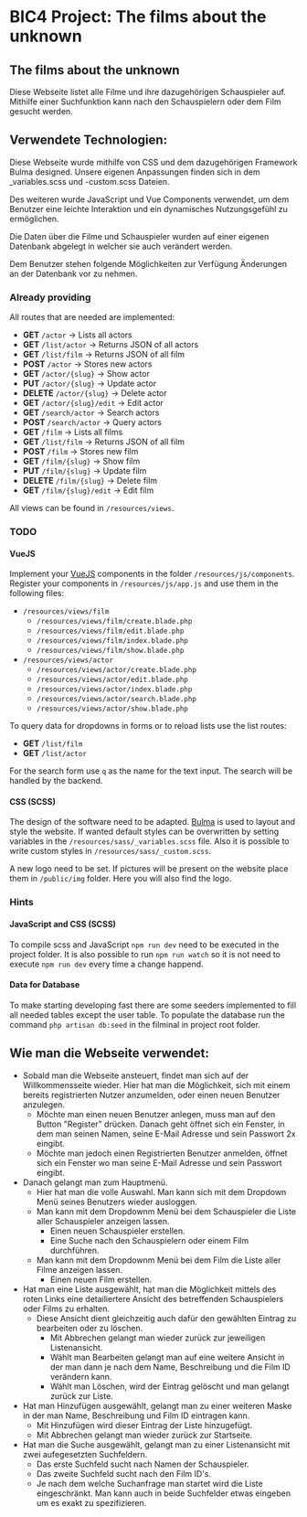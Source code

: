 # BIC4 Project: The films about the unknown

## The films about the unknown

Diese Webseite listet alle Filme und ihre dazugehörigen Schauspieler auf. 
Mithilfe einer Suchfunktion kann nach den Schauspielern oder dem Film gesucht werden.

## Verwendete Technologien:

Diese Webseite wurde mithilfe von CSS und dem dazugehörigen Framework Bulma designed.
Unsere eigenen Anpassungen finden sich in dem _variables.scss und -custom.scss Dateien.

Des weiteren wurde JavaScript und Vue Components verwendet, um dem Benutzer eine leichte Interaktion und ein dynamisches Nutzungsgefühl zu ermöglichen. 

Die Daten über die Filme und Schauspieler wurden auf einer eigenen Datenbank abgelegt in welcher sie auch verändert werden.

Dem Benutzer stehen folgende Möglichkeiten zur Verfügung Änderungen an der Datenbank vor zu nehmen.

### Already providing

All routes that are needed are implemented:
 * **GET** ```/actor``` &rarr; Lists all actors
 * **GET** ```/list/actor``` &rarr; Returns JSON of all actors
 * **GET** ```/list/film``` &rarr; Returns JSON of all film
 * **POST** ```/actor``` &rarr; Stores new actors
 * **GET** ```/actor/{slug}``` &rarr; Show actor
 * **PUT** ```/actor/{slug}``` &rarr; Update actor
 * **DELETE** ```/actor/{slug}``` &rarr; Delete actor
 * **GET** ```/actor/{slug}/edit``` &rarr; Edit actor
 * **GET** ```/search/actor``` &rarr; Search actors
 * **POST** ```/search/actor``` &rarr; Query actors
 * **GET** ```/film``` &rarr; Lists all films
 * **GET** ```/list/film``` &rarr; Returns JSON of all film
 * **POST** ```/film``` &rarr; Stores new film
 * **GET** ```/film/{slug}``` &rarr; Show film
 * **PUT** ```/film/{slug}``` &rarr; Update film
 * **DELETE** ```/film/{slug}``` &rarr; Delete film
 * **GET** ```/film/{slug}/edit``` &rarr; Edit film

All views can be found in ```/resources/views```.

### TODO

#### VueJS

Implement your [VueJS](https://vuejs.org) components in the folder ```/resources/js/components```.
Register your components in ```/resources/js/app.js``` and use them in the following files:

 * ```/resources/views/film```
     * ```/resources/views/film/create.blade.php```
     * ```/resources/views/film/edit.blade.php```
     * ```/resources/views/film/index.blade.php```
     * ```/resources/views/film/show.blade.php```
 * ```/resources/views/actor```
      * ```/resources/views/actor/create.blade.php```
      * ```/resources/views/actor/edit.blade.php```
      * ```/resources/views/actor/index.blade.php```
      * ```/resources/views/actor/search.blade.php```
      * ```/resources/views/actor/show.blade.php```

To query data for dropdowns in forms or to reload lists use the list routes:
 * **GET** ```/list/film```
 * **GET** ```/list/actor```

For the search form use ```q``` as the name for the text input.
The search will be handled by the backend.

#### CSS (SCSS)

The design of the software need to be adapted.
[Bulma](https://bulma.io) is used to layout and style the website.
If wanted default styles can be overwritten by setting variables in the ```/resources/sass/_variables.scss``` file.
Also it is possible to write custom styles in ```/resources/sass/_custom.scss```.

A new logo need to be set. If pictures will be present on the website place them in ```/public/img``` folder.
Here you will also find the logo.

### Hints

#### JavaScript and CSS (SCSS)

To compile scss and JavaScript ```npm run dev``` need to be executed in the project folder.
It is also possible to run ```npm run watch``` so it is not need to execute ```npm run dev``` every time a change happend.

#### Data for Database

To make starting developing fast there are some seeders implemented to fill all needed tables except the user table.
To populate the database run the command ```php artisan db:seed``` in the filminal in project root folder.

## Wie man die Webseite verwendet:
* Sobald man die Webseite ansteuert, findet man sich auf der Willkommensseite wieder.
  Hier hat man die Möglichkeit, sich mit einem bereits registrierten Nutzer anzumelden, oder einen neuen Benutzer anzulegen.
    * Möchte man einen neuen Benutzer anlegen, muss man auf den Button "Register" drücken. Danach geht öffnet sich ein Fenster,
        in dem man seinen Namen, seine E-Mail Adresse und sein Passwort 2x eingibt. 
    * Möchte man jedoch einen Registrierten Benutzer anmelden, öffnet sich ein Fenster wo man seine E-Mail Adresse und sein Passwort eingibt.
* Danach gelangt man zum Hauptmenü.
    * Hier hat man die volle Auswahl. Man kann sich mit dem Dropdown Menü seines Benutzers wieder ausloggen.
    * Man kann mit dem Dropdownm Menü bei dem Schauspieler die Liste aller Schauspieler anzeigen lassen.
        * Einen neuen Schauspieler erstellen.
        * Eine Suche nach den Schauspielern oder einem Film durchführen.
    * Man kann mit dem Dropdownm Menü bei dem Film die Liste aller Filme anzeigen lassen.
        * Einen neuen Film erstellen.
* Hat man eine Liste ausgewählt, hat man die Möglichkeit mittels des roten Links eine detailiertere Ansicht des betreffenden Schauspielers oder Films zu erhalten.
    * Diese Ansicht dient gleichzeitig auch dafür den gewählten Eintrag zu bearbeiten oder zu löschen. 
        * Mit Abbrechen gelangt man wieder zurück zur jeweiligen Listenansicht.
        * Wählt man Bearbeiten gelangt man auf eine weitere Ansicht in der man dann je nach dem Name, Beschreibung und die Film ID verändern kann.
        * Wählt man Löschen, wird der Eintrag gelöscht und man gelangt zurück zur Liste.
* Hat man Hinzufügen ausgewählt, gelangt man zu einer weiteren Maske in der man Name, Beschreibung und Film ID eintragen kann.
    * Mit Hinzufügen wird dieser Eintrag der Liste hinzugefügt. 
    * Mit Abbrechen gelangt man wieder zurück zur Startseite.
* Hat man die Suche ausgewählt, gelangt man zu einer Listenansicht mit zwei aufegesetzten Suchfeldern.
    * Das erste Suchfeld sucht nach Namen der Schauspieler. 
    * Das zweite Suchfeld sucht nach den Film ID's.
    * Je nach dem welche Suchanfrage man startet wird die Liste eingeschränkt. Man kann auch in beide Suchfelder etwas eingeben um es exakt zu spezifizieren.




